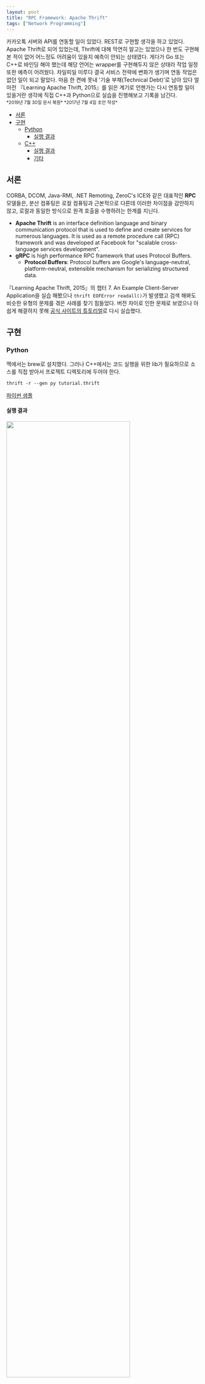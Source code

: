 ```yaml
---
layout: post
title: "RPC Framework: Apache Thrift"
tags: ["Network Programming"]
---
```


<div class="message">
카카오톡 서버와 API를 연동할 일이 있었다. REST로 구현할 생각을 하고 있었다. Apache Thrift로 되어 있었는데, Thrift에 대해 막연히 알고는 있었으나 한 번도 구현해본 적이 없어 어느정도 어려움이 있을지 예측이 안되는 상태였다. 게다가 Go 또는 C++로 바인딩 해야 했는데 해당 언어는 wrapper를 구현해두지 않은 상태라 작업 일정 또한 예측이 어려웠다. 차일피일 미루다 결국 서비스 전략에 변화가 생기며 연동 작업은 없던 일이 되고 말았다. 마음 한 켠에 못내 '기술 부채(Technical Debt)'로 남아 있다 얼마전 『Learning Apache Thrift, 2015』를 읽은 계기로 언젠가는 다시 연동할 일이 있을거란 생각에 직접 C++과 Python으로 실습을 진행해보고 기록을 남긴다.
</div>

<small>
*2019년 7월 30일 문서 복원*  
*2017년 7월 4일 초안 작성*  
</small>

<!-- TOC -->

- [서론](#서론)
- [구현](#구현)
    - [Python](#python)
        - [실행 결과](#실행-결과)
    - [C++](#c)
        - [실행 결과](#실행-결과-1)
        - [기타](#기타)

<!-- /TOC -->

## 서론
CORBA, DCOM, Java-RMI, .NET Remoting, ZeroC's ICE와 같은 대표적인 **RPC** 모델들은, 분산 컴퓨팅은 로컬 컴퓨팅과 근본적으로 다른데 이러한 차이점을 감안하지 않고, 로컬과 동일한 방식으로 원격 호출을 수행하려는 한계를 지닌다.

- **Apache Thrift** is an interface definition language and binary communication protocol that is used to define and create services for numerous languages. It is used as a remote procedure call (RPC) framework and was developed at Facebook for "scalable cross-language services development".
- **gRPC** is high performance RPC framework that uses Protocol Buffers.
    - **Protocol Buffers**: Protocol buffers are Google's language-neutral, platform-neutral, extensible mechanism for serializing structured data.

『Learning Apache Thrift, 2015』의 챕터 7. An Example Client-Server Application을 실습 해봤으나 `thrift EOFError readall()`가 발생했고 검색 해봐도 비슷한 유형의 문제를 겪은 사례를 찾기 힘들었다. 버전 차이로 인한 문제로 보였으나 아쉽게 해결하지 못해 [공식 사이트의 튜토리얼](https://thrift.apache.org/tutorial/)로 다시 실습했다.

## 구현
### Python
맥에서는 brew로 설치했다. 그러나 C++에서는 코드 실행을 위한 lib가 필요하므로 소스를 직접 받아서 프로젝트 디렉토리에 두어야 한다.
```
thrift -r --gen py tutorial.thrift
```
[파이썬 샘플](https://thrift.apache.org/tutorial/py)

#### 실행 결과
<img src="http://docs.likejazz.com/images/2017/thrift.png" width="80%">

### C++
[C++ 가이드](https://thrift.apache.org/tutorial/cpp)에는 빌드 방법이 따로 없어 CMake로 빌드를 진행해보았다. C++11 버전으로 설정해야 `error: no member named 'bind' in namespace 'std';` 오류가 발생하지 않으며, gen-cpp의 소스까지 모두 빌드해야 한다. `-lthrift` 플래그를 설정하지 않으면 `ld: symbol(s) not found for architecture x86_64` 심볼을 찾지 못한다. brew로 설치했다면 `/usr/local/include`에 thrift header가, `/usr/local/lib`에 동적 라이브러리(dylib)가 이미 들어있다. skeleton을 빌드에서 제외한 CMakeLists.txt의 전체 내용은 아래와 같다.

```cmake
cmake_minimum_required(VERSION 3.7)
project(thrift_official)

set(CMAKE_CXX_STANDARD 11)

set(SOURCE_FILES
        cpp/CppServer.cpp
        gen-cpp/Calculator.cpp
        gen-cpp/Calculator.h
        gen-cpp/shared_constants.cpp
        gen-cpp/shared_constants.h
        gen-cpp/shared_types.cpp
        gen-cpp/shared_types.h
        gen-cpp/SharedService.cpp
        gen-cpp/SharedService.h
        gen-cpp/tutorial_constants.cpp
        gen-cpp/tutorial_constants.h
        gen-cpp/tutorial_types.cpp
        gen-cpp/tutorial_types.h
        )

add_executable(thrift_official ${SOURCE_FILES})

set(LDFLAGS "-lthrift")
set(CMAKE_EXE_LINKER_FLAGS "${CMAKE_EXE_LINKER_FLAGS} ${LDFLAGS}")
```

#### 실행 결과
```bash
$ ./thrift_official 
Starting the server...
Incoming connection
        SocketInfo: <Host: ::1 Port: 60233>
        PeerHost: localhost
        PeerAddress: ::1
        PeerPort: 60233
```

#### 기타
CLion에서는 소스 파일이 비활성화 되는 문제가 있었는데, CMakeLists.txt를 임의로 만들어주고 프로젝트(.idea 디렉토리)를 삭제했다가 다시 오픈하니 잘 인식한다. 애초에 CMakeLists.txt가 없을때 imports로 열었는데, 이후에 파일을 만들었지만 자동으로 인식하지 못했다.